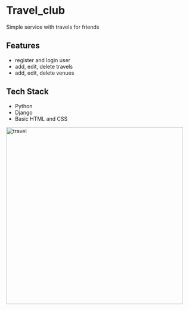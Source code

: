 # Travel_club

Simple service with travels for friends

## Features
- register and login user
- add, edit, delete travels
- add, edit, delete venues

## Tech Stack
- Python
- Django
- Basic HTML and CSS

<img width="474" alt="travel" src="https://user-images.githubusercontent.com/114872846/217245531-28a29d8b-c3be-4066-b1ee-ef2c193e44ba.png">
